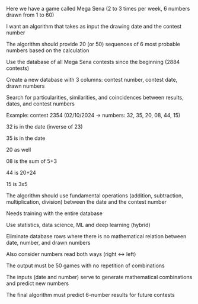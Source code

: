 Here we have a game called Mega Sena (2 to 3 times per week, 6 numbers drawn from 1 to 60)

I want an algorithm that takes as input the drawing date and the contest number

The algorithm should provide 20 (or 50) sequences of 6 most probable numbers based on the calculation

Use the database of all Mega Sena contests since the beginning (2884 contests)

Create a new database with 3 columns: contest number, contest date, drawn numbers

Search for particularities, similarities, and coincidences between results, dates, and contest numbers

Example: contest 2354 (02/10/2024 → numbers: 32, 35, 20, 08, 44, 15)

32 is in the date (inverse of 23)

35 is in the date

20 as well

08 is the sum of 5+3

44 is 20+24

15 is 3x5

The algorithm should use fundamental operations (addition, subtraction, multiplication, division) between the date and the contest number

Needs training with the entire database

Use statistics, data science, ML and deep learning (hybrid)

Eliminate database rows where there is no mathematical relation between date, number, and drawn numbers

Also consider numbers read both ways (right ↔ left)

The output must be 50 games with no repetition of combinations

The inputs (date and number) serve to generate mathematical combinations and predict new numbers

The final algorithm must predict 6-number results for future contests
